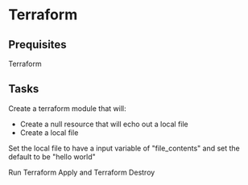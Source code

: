 # Terraform 

## Prequisites
Terraform 

## Tasks
Create a terraform module that will:
* Create a null resource that will echo out a local file
* Create a local file

Set the local file to have a input variable of "file_contents" and set the default to be "hello world"

Run Terraform Apply and Terraform Destroy 
